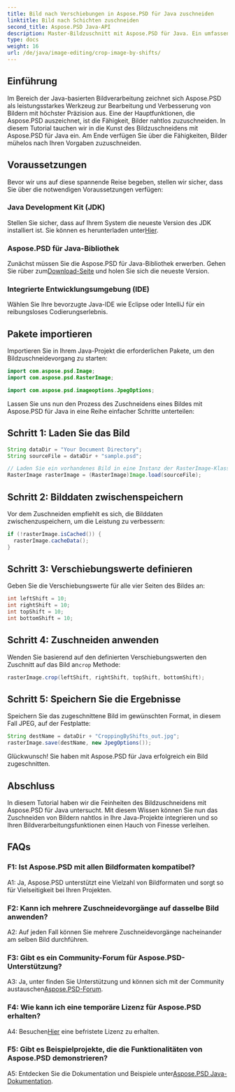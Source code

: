 ```yaml
---
title: Bild nach Verschiebungen in Aspose.PSD für Java zuschneiden
linktitle: Bild nach Schichten zuschneiden
second_title: Aspose.PSD Java-API
description: Master-Bildzuschnitt mit Aspose.PSD für Java. Ein umfassendes Tutorial zur nahtlosen Bildbearbeitung.
type: docs
weight: 16
url: /de/java/image-editing/crop-image-by-shifts/
---
```

## Einführung

Im Bereich der Java-basierten Bildverarbeitung zeichnet sich Aspose.PSD als leistungsstarkes Werkzeug zur Bearbeitung und Verbesserung von Bildern mit höchster Präzision aus. Eine der Hauptfunktionen, die Aspose.PSD auszeichnet, ist die Fähigkeit, Bilder nahtlos zuzuschneiden. In diesem Tutorial tauchen wir in die Kunst des Bildzuschneidens mit Aspose.PSD für Java ein. Am Ende verfügen Sie über die Fähigkeiten, Bilder mühelos nach Ihren Vorgaben zuzuschneiden.

## Voraussetzungen

Bevor wir uns auf diese spannende Reise begeben, stellen wir sicher, dass Sie über die notwendigen Voraussetzungen verfügen:

### Java Development Kit (JDK)

 Stellen Sie sicher, dass auf Ihrem System die neueste Version des JDK installiert ist. Sie können es herunterladen unter[Hier](https://www.oracle.com/java/technologies/javase-downloads.html).

### Aspose.PSD für Java-Bibliothek

 Zunächst müssen Sie die Aspose.PSD für Java-Bibliothek erwerben. Gehen Sie rüber zum[Download-Seite](https://releases.aspose.com/psd/java/) und holen Sie sich die neueste Version.

### Integrierte Entwicklungsumgebung (IDE)

Wählen Sie Ihre bevorzugte Java-IDE wie Eclipse oder IntelliJ für ein reibungsloses Codierungserlebnis.

## Pakete importieren

Importieren Sie in Ihrem Java-Projekt die erforderlichen Pakete, um den Bildzuschneidevorgang zu starten:

```java
import com.aspose.psd.Image;
import com.aspose.psd.RasterImage;

import com.aspose.psd.imageoptions.JpegOptions;
```

Lassen Sie uns nun den Prozess des Zuschneidens eines Bildes mit Aspose.PSD für Java in eine Reihe einfacher Schritte unterteilen:

## Schritt 1: Laden Sie das Bild

```java
String dataDir = "Your Document Directory";
String sourceFile = dataDir + "sample.psd";

// Laden Sie ein vorhandenes Bild in eine Instanz der RasterImage-Klasse
RasterImage rasterImage = (RasterImage)Image.load(sourceFile);
```

## Schritt 2: Bilddaten zwischenspeichern

Vor dem Zuschneiden empfiehlt es sich, die Bilddaten zwischenzuspeichern, um die Leistung zu verbessern:

```java
if (!rasterImage.isCached()) {
  rasterImage.cacheData();
}
```

## Schritt 3: Verschiebungswerte definieren

Geben Sie die Verschiebungswerte für alle vier Seiten des Bildes an:

```java
int leftShift = 10;
int rightShift = 10;
int topShift = 10;
int bottomShift = 10;
```

## Schritt 4: Zuschneiden anwenden

 Wenden Sie basierend auf den definierten Verschiebungswerten den Zuschnitt auf das Bild an`crop` Methode:

```java
rasterImage.crop(leftShift, rightShift, topShift, bottomShift);
```

## Schritt 5: Speichern Sie die Ergebnisse

Speichern Sie das zugeschnittene Bild im gewünschten Format, in diesem Fall JPEG, auf der Festplatte:

```java
String destName = dataDir + "CroppingByShifts_out.jpg";
rasterImage.save(destName, new JpegOptions());
```

Glückwunsch! Sie haben mit Aspose.PSD für Java erfolgreich ein Bild zugeschnitten.

## Abschluss

In diesem Tutorial haben wir die Feinheiten des Bildzuschneidens mit Aspose.PSD für Java untersucht. Mit diesem Wissen können Sie nun das Zuschneiden von Bildern nahtlos in Ihre Java-Projekte integrieren und so Ihren Bildverarbeitungsfunktionen einen Hauch von Finesse verleihen.

## FAQs

### F1: Ist Aspose.PSD mit allen Bildformaten kompatibel?

A1: Ja, Aspose.PSD unterstützt eine Vielzahl von Bildformaten und sorgt so für Vielseitigkeit bei Ihren Projekten.

### F2: Kann ich mehrere Zuschneidevorgänge auf dasselbe Bild anwenden?

A2: Auf jeden Fall können Sie mehrere Zuschneidevorgänge nacheinander am selben Bild durchführen.

### F3: Gibt es ein Community-Forum für Aspose.PSD-Unterstützung?

 A3: Ja, unter finden Sie Unterstützung und können sich mit der Community austauschen[Aspose.PSD-Forum](https://forum.aspose.com/c/psd/34).

### F4: Wie kann ich eine temporäre Lizenz für Aspose.PSD erhalten?

 A4: Besuchen[Hier](https://purchase.aspose.com/temporary-license/) eine befristete Lizenz zu erhalten.

### F5: Gibt es Beispielprojekte, die die Funktionalitäten von Aspose.PSD demonstrieren?

 A5: Entdecken Sie die Dokumentation und Beispiele unter[Aspose.PSD Java-Dokumentation](https://reference.aspose.com/psd/java/).
